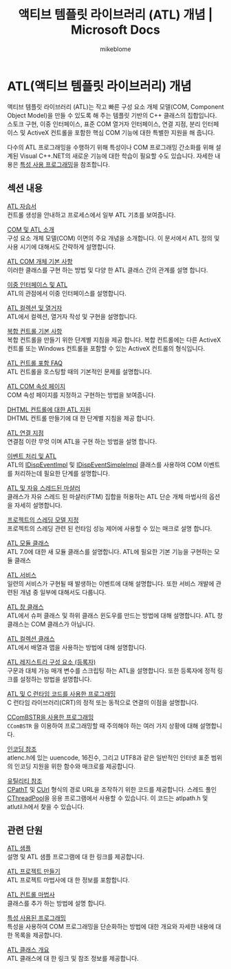 ﻿---
title: 액티브 템플릿 라이브러리 (ATL) 개념 | Microsoft Docs
ms.custom: ''
ms.date: 11/04/2016
ms.technology:
- cpp-atl
ms.topic: conceptual
dev_langs:
- C++
helpviewer_keywords:
- ATL, about ATL
ms.assetid: a3960991-4d76-4da5-9568-3fa7fde53ff4
author: mikeblome
ms.author: mblome
ms.workload:
- cplusplus
ms.openlocfilehash: 3bb07807934dcc5c665f0058ef869f62f0b2d3ea
ms.sourcegitcommit: 92dbc4b9bf82fda96da80846c9cfcdba524035af
ms.translationtype: MT
ms.contentlocale: ko-KR
ms.lasthandoff: 09/05/2018
ms.locfileid: "43755426"
---
# <a name="active-template-library-atl-concepts"></a>ATL(액티브 템플릿 라이브러리) 개념

액티브 템플릿 라이브러리 (ATL)는 작고 빠른 구성 요소 개체 모델(COM, Component Object Model)을 만들 수 있도록 해 주는 템플릿 기반의 C++ 클래스의 집합입니다. 스토크 구현, 이중 인터페이스, 표준 COM 열거자 인터페이스, 연결 지점, 분리 인터페이스 및 ActiveX 컨트롤을 포함한 핵심 COM 기능에 대한 특별한 지원을 해 줍니다.

다수의 ATL 프로그래밍을 수행하기 위해 특성이나 COM 프로그래밍 간소화를 위해 설계된 Visual C++.NET의 새로운 기능에 대한 학습이 필요할 수도 있습니다. 자세한 내용은 [특성 사용 프로그래밍](../windows/attributed-programming-concepts.md)을 참조합니다.

## <a name="in-this-section"></a>섹션 내용

[ATL 자습서](../atl/active-template-library-atl-tutorial.md)  
컨트롤 생성을 안내하고 프로세스에서 일부 ATL 기초를 보여줍니다.

[COM 및 ATL 소개](../atl/introduction-to-com-and-atl.md)  
구성 요소 개체 모델(COM) 이면의 주요 개념을 소개합니다. 이 문서에서 ATL 정의 및 사용 시기에 대해서도 간략하게 설명합니다.

[ATL COM 개체 기본 사항](../atl/fundamentals-of-atl-com-objects.md)  
이러한 클래스를 구현 하는 방법 및 다양 한 ATL 클래스 간의 관계를 설명 합니다.

[이중 인터페이스 및 ATL](../atl/dual-interfaces-and-atl.md)  
ATL의 관점에서 이중 인터페이스를 설명합니다.

[ATL 컬렉션 및 열거자](../atl/atl-collections-and-enumerators.md)  
ATL에서 컬렉션, 열거자 작성 및 구현을 설명합니다.

[복합 컨트롤 기본 사항](../atl/atl-composite-control-fundamentals.md)  
복합 컨트롤을 만들기 위한 단계별 지침을 제공 합니다. 복합 컨트롤에는 다른 ActiveX 컨트롤 또는 Windows 컨트롤을 포함할 수 있는 ActiveX 컨트롤의 형식입니다.

[ATL 컨트롤 포함 FAQ](../atl/atl-control-containment-faq.md)  
ATL 컨트롤을 호스팅할 때의 기본적인 문제를 설명합니다.

[ATL COM 속성 페이지](../atl/atl-com-property-pages.md)  
COM 속성 페이지를 지정하고 구현하는 방법을 보여줍니다.

[DHTML 컨트롤에 대한 ATL 지원](../atl/atl-support-for-dhtml-controls.md)  
DHTML 컨트롤 만들기에 대 한 단계별 지침을 제공 합니다.

[ATL 연결 지점](../atl/atl-connection-points.md)  
연결점 이란 무엇 이며 ATL을 구현 하는 방법을 설명 합니다.

[이벤트 처리 및 ATL](../atl/event-handling-and-atl.md)  
ATL의 [IDispEventImpl](../atl/reference/idispeventimpl-class.md) 및 [IDispEventSimpleImpl](../atl/reference/idispeventsimpleimpl-class.md) 클래스를 사용하여 COM 이벤트를 처리하는데 필요한 단계를 설명합니다.

[ATL 및 자유 스레드된 마샬러](../atl/atl-and-the-free-threaded-marshaler.md)  
클래스가 자유 스레드 된 마샬러(FTM) 집합을 허용하는 ATL 단순 개체 마법사의 옵션을 자세히 설명합니다.

[프로젝트의 스레딩 모델 지정](../atl/specifying-the-threading-model-for-a-project-atl.md)  
프로젝트의 스레딩 관련 된 런타임 성능 제어에 사용할 수 있는 매크로 설명 합니다.

[ATL 모듈 클래스](../atl/atl-module-classes.md)  
ATL 7.0에 대한 새 모듈 클래스를 설명합니다. ATL에 필요한 기본 기능을 구현하는 모듈 클래스

[ATL 서비스](../atl/atl-services.md)  
일련의 서비스가 구현될 때 발생하는 이벤트에 대해 설명합니다. 또한 서비스 개발에 관련된 개념 중 일부에 대해서도 다룹니다.

[ATL 창 클래스](../atl/atl-window-classes.md)  
ATL에서 슈퍼 클래스 및 하위 클래스 윈도우를 만드는 방법에 대해 설명합니다. ATL 창 클래스는 COM 클래스가 아닙니다. 

[ATL 컬렉션 클래스](../atl/atl-collection-classes.md)  
ATL에서 배열과 맵을 사용하는 방법에 대해 설명합니다.

[ATL 레지스트리 구성 요소 (등록자)](../atl/atl-registry-component-registrar.md)  
구문과 대체 가능 매개 변수를 스크립팅 하는 ATL을 설명합니다. 또한 등록자에 정적 링크를 설정하는 방법을 설명합니다. 

[ATL 및 C 런타임 코드를 사용한 프로그래밍](../atl/programming-with-atl-and-c-run-time-code.md)  
C 런타임 라이브러리(CRT)의 정적 또는 동적으로 연결의 이점을 설명합니다.

[CComBSTR을 사용한 프로그래밍](../atl/programming-with-ccombstr-atl.md)  
`CComBSTR` 을 이용하여 프로그래밍할 때 주의해야 하는 여러 가지 상황에 대해 설명합니다.

[인코딩 참조](../atl/atl-encoding-reference.md)  
atlenc.h에 있는 uuencode, 16진수, 그리고 UTF8과 같은 일반적인 인터넷 표준 범위의 인코딩 지원을 위한 함수와 매크로를 제공합니다.

[유틸리티 참조](../atl/atl-utilities-reference.md)  
[CPathT](../atl/reference/cpatht-class.md) 및 [CUrl](../atl/reference/curl-class.md) 형식의 경로 URL을 조작하기 위한 코드를 제공합니다.  스레드 풀인 [CThreadPool](../atl/reference/cthreadpool-class.md)을 응용 프로그램에서 사용할 수 있습니다. 이 코드는 atlpath.h 및 atlutil.h에서 찾을 수 있습니다. 

## <a name="related-sections"></a>관련 단원

[ATL 샘플](../visual-cpp-samples.md)  
설명 및 ATL 샘플 프로그램에 대 한 링크를 제공합니다.

[ATL 프로젝트 만들기](../atl/reference/creating-an-atl-project.md)  
ATL 프로젝트 마법사에 대 한 정보를 포함합니다.

[ATL 컨트롤 마법사](../atl/reference/atl-control-wizard.md)  
클래스를 추가 하는 방법에 설명 합니다.

[특성 사용된 프로그래밍](../windows/attributed-programming-concepts.md)  
특성을 사용하여 COM 프로그래밍을 단순화하는 방법에 대한 개요와 자세한 내용에 대한 목록을 제공합니다.

[ATL 클래스 개요](../atl/atl-class-overview.md)  
ATL 클래스에 대 한 링크 및 참조 정보를 제공합니다.


